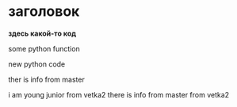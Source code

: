# заголовок

**здесь какой-то код**

some python function

new python code

ther is info from master

i am young junior
from vetka2
there is info from master
from vetka2
